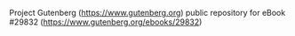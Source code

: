 Project Gutenberg (https://www.gutenberg.org) public repository for eBook #29832 (https://www.gutenberg.org/ebooks/29832)
